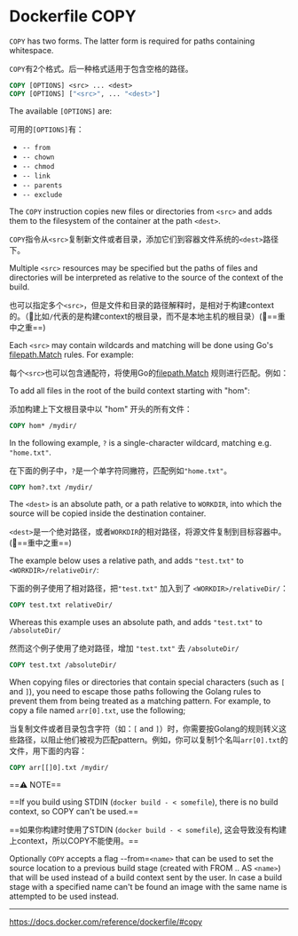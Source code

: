 # Dockerfile COPY

`COPY` has two forms. The latter form is required for paths containing whitespace.

`COPY`有2个格式。后一种格式适用于包含空格的路径。

```Dockerfile
COPY [OPTIONS] <src> ... <dest>
COPY [OPTIONS] ["<src>", ... "<dest>"]
```

The available `[OPTIONS]` are:

可用的`[OPTIONS]`有：

- `-- from`
- `-- chown`
- `-- chmod`
- `-- link`
- `-- parents`
- `-- exclude`

The `COPY` instruction copies new files or directories from `<src>` and adds them to the filesystem of the container at the path `<dest>`.

`COPY`指令从`<src>`复制新文件或者目录，添加它们到容器文件系统的`<dest>`路径下。

Multiple `<src>` resources may be specified but the paths of files and directories will be interpreted as relative to the source of the context of the build.

也可以指定多个`<src>`，但是文件和目录的路径解释时，是相对于构建context的。（:pill:比如`/`代表的是构建context的根目录，而不是本地主机的根目录）(:pill:==重中之重==)

Each `<src>` may contain wildcards and matching will be done using Go's [filepath.Match](./dockerignore.md#filepath-match-function) rules. For example:

每个`<src>`也可以包含通配符，将使用Go的[filepath.Match](./dockerignore.md#filepath-match-function) 规则进行匹配。例如：

To add all files in the root of the build context starting with "hom":

添加构建上下文根目录中以 "hom" 开头的所有文件：

```Dockerfile
COPY hom* /mydir/
```

In the following example, `?` is a single-character wildcard, matching e.g. `"home.txt"`.

在下面的例子中，`?`是一个单字符同撇符，匹配例如`"home.txt"`。

```Dockerfile
COPY hom?.txt /mydir/
```

The `<dest>` is an absolute path, or a path relative to `WORKDIR`, into which the source will be copied inside the destination container.

`<dest>`是一个绝对路径，或者`WORKDIR`的相对路径，将源文件复制到目标容器中。(:pill:==重中之重==)

The example below uses a relative path, and adds `"test.txt"` to `<WORKDIR>/relativeDir/`:

下面的例子使用了相对路径，把`"test.txt"` 加入到了 `<WORKDIR>/relativeDir/`：

```Dockerfile
COPY test.txt relativeDir/
```

Whereas this example uses an absolute path, and adds `"test.txt"` to `/absoluteDir/`

然而这个例子使用了绝对路径，增加 `"test.txt"` 去 `/absoluteDir/`

```Dockerfile
COPY test.txt /absoluteDir/
```

When copying files or directories that contain special characters (such as `[` and `]`), you need to escape those paths following the Golang rules to prevent them from being treated as a matching pattern. For example, to copy a file named `arr[0].txt`, use the following;

当复制文件或者目录包含字符（如：`[` and `]`）时，你需要按Golang的规则转义这些路径，以阻止他们被视为匹配pattern。例如，你可以复制1个名叫`arr[0].txt`的文件，用下面的内容：

```Dockerfile
COPY arr[[]0].txt /mydir/
```

==:warning: NOTE==

==If you build using STDIN (`docker build - < somefile`), there is no build context, so COPY can't be used.==

==如果你构建时使用了STDIN (`docker build - < somefile`), 这会导致没有构建上context，所以COPY不能使用。==

Optionally `COPY` accepts a flag --from=`<name>` that can be used to set the source location to a previous build stage (created with FROM .. AS `<name>`) that will be used instead of a build context sent by the user. In case a build stage with a specified name can't be found an image with the same name is attempted to be used instead.

---

<https://docs.docker.com/reference/dockerfile/#copy>
